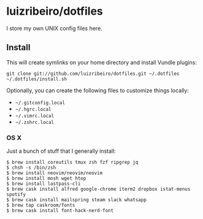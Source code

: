 # luizribeiro/dotfiles

I store my own UNIX config files here.

## Install

This will create symlinks on your home directory and install Vundle plugins:

```
git clone git://github.com/luizribeiro/dotfiles.git ~/.dotfiles
~/.dotfiles/install.sh
```

Optionally, you can create the following files to customize things locally:

* `~/.gitconfig.local`
* `~/.hgrc.local`
* `~/.vimrc.local`
* `~/.zshrc.local`

### OS X

Just a bunch of stuff that I generally install:

```
$ brew install coreutils tmux zsh fzf ripgrep jq
$ chsh -s /bin/zsh
$ brew install neovim/neovim/neovim
$ brew install mosh wget htop
$ brew install lastpass-cli
$ brew cask install alfred google-chrome iterm2 dropbox istat-menus spotify
$ brew cask install mailspring steam slack whatsapp
$ brew tap caskroom/fonts
$ brew cask install font-hack-nerd-font
```
